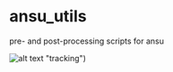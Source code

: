 ansu_utils
==========

pre- and post-processing scripts for ansu


![alt text](http://www.hoitaus.com/track/track.png) "tracking")
